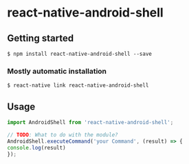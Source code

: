 # react-native-android-shell

## Getting started

`$ npm install react-native-android-shell --save`

### Mostly automatic installation

`$ react-native link react-native-android-shell`

## Usage
```javascript
import AndroidShell from 'react-native-android-shell';

// TODO: What to do with the module?
AndroidShell.executeCommand('your Command', (result) => {
console.log(result)
});
```
